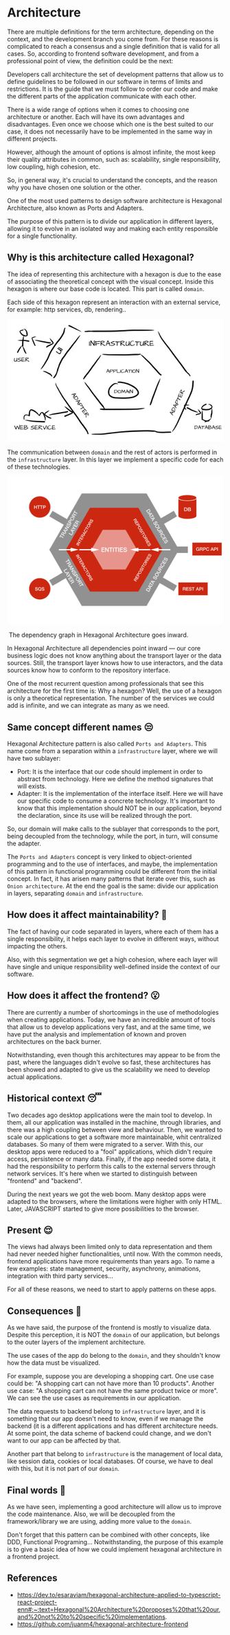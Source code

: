 # Architecture

There are multiple definitions for the term architecture, depending on the context, and the development branch you come from. For these reasons is complicated to reach a consensus and a single definition that is valid for all cases. So, according to frontend software development, and from a professional point of view, the definition could be the next:

Developers call architecture the set of development patterns that allow us to define guidelines to be followed in our software in terms of limits and restrictions. It is the guide that we must follow to order our code and make the different parts of the application communicate with each other.

There is a wide range of options when it comes to choosing one architecture or another. Each will have its own advantages and disadvantages. Even once we choose which one is the best suited to our case, it does not necessarily have to be implemented in the same way in different projects.

However, although the amount of options is almost infinite, the most keep their quality attributes in common, such as: scalability, single responsibility, low coupling, high cohesion, etc.

So, in general way, it's crucial to understand the concepts, and the reason why you have chosen one solution or the other.

One of the most used patterns to design software architecture is Hexagonal Architecture, also known as Ports and Adapters.

The purpose of this pattern is to divide our application in different layers, allowing it to evolve in an isolated way and making each entity responsible for a single functionality.



## Why is this architecture called Hexagonal? 

The idea of representing this architecture with a hexagon is due to the ease of associating the theoretical concept with the visual concept. Inside this hexagon is where our base code is located. This part is called ```domain```.

Each side of this hexagon represent an interaction with an external service, for example: http services, db, rendering..

<img src="images/hexagonal_architecture.png" alt="hexagonal_architecture" title="Hexagonal Architecture"   />

The communication between ```domain``` and the rest of actors is performed in the ```infrastructure``` layer. In this layer we implement a specific code for each of these technologies.



<img src="images/hex_inwards.png" alt="hexagonal_architecture" title="Hexagonal Architecture"   />

​											The dependency graph in Hexagonal Architecture goes inward.

In Hexagonal Architecture all dependencies point inward — our core business logic does not know anything about the transport layer or the data sources. Still, the transport layer knows how to use interactors, and the data sources know how to conform to the repository interface.

One of the most recurrent question among professionals that see this architecture for the first time is: Why a hexagon? Well, the use of a hexagon is only a theoretical representation. The number of the services we could add is infinite, and we can integrate as many as we need.

## Same concept different names 😒

Hexagonal Architecture pattern is also called ```Ports and Adapters```. This name come from a separation within a ```infrastructure``` layer, where we will have two sublayer:

- Port: It is the interface that our code should implement in order to abstract from technology. Here we define the method signatures that will exists.
- Adapter: It is the implementation of the interface itself. Here we will have our specific code to consume a concrete technology. It's important to know that this implementation should NOT be in our application, beyond the declaration, since its use will be realized through the port.

So, our domain will make calls to the sublayer that corresponds to the port, being decoupled from the technology, while the port, in turn, will consume the adapter.

The ```Ports and Adapters``` concept is very linked to object-oriented programming and to the use of interfaces, and maybe, the implementation of this pattern in functional programming could be different from the initial concept. In fact, it has arisen many patterns that iterate over this, such as ```Onion architecture```. At the end the goal is the same: divide our application in layers, separating ```domain``` and ```infrastructure```.

## How does it affect maintainability? 🧐

The fact of having our code separated in layers, where each of them has a single responsibility, it helps each layer to evolve in different ways, without impacting the others.

Also, with this segmentation we get a high cohesion, where each layer will have single and unique responsibility well-defined inside the context of our software.

## How does it affect the frontend? 😮

There are currently a number of shortcomings in the use of methodologies when creating applications. Today, we have an incredible amount of tools that allow us to develop applications very fast, and at the same time, we have put the analysis and implementation of known and proven architectures on the back burner.

Notwithstanding, even though this architectures may appear to be from the past, where the languages didn't evolve so fast, these architectures has been showed and adapted to give us the scalability we need to develop actual applications.



## Historical context 😴

Two decades ago desktop applications were the main tool to develop. In them, all our application was installed in the machine, through libraries, and there was a high coupling between view and behaviour. Then, we wanted to scale our applications to get a software more maintainable, whit centralized databases. So many of them were migrated to a server. With this, our desktop apps were reduced to a "fool" applications, which didn't require access, persistence or many data. Finally, if the app needed some data, it had the responsibility to perform this calls to the external servers through network services. It's here when we started to distinguish between "frontend" and "backend".

During the next years we got the web boom. Many desktop apps were adapted to the browsers, where the limitations were higher with only HTML. Later, JAVASCRIPT started to give more possibilities to the browser.

## Present 😌

The views had always been limited only to data representation and them had never needed higher functionalities, until now. With the common needs, frontend applications have more requirements than years ago. To name a few examples: state management, security, asynchrony, animations, integration with third party services...

For all of these reasons, we need to start to apply patterns on these apps.

## Consequences 🥳

As we have said, the purpose of the frontend is mostly to visualize data. Despite this perception, it is NOT the ```domain``` of our application, but belongs to the outer layers of the implement architecture.

The use cases of the app do belong to the ```domain```, and they shouldn't know how the data must be visualized.

For example, suppose you are developing a shopping cart. One use case could be: "A shopping cart can not have more than 10 products". Another use case: "A shopping cart can not have the same product twice or more". We can see the use cases as requirements in our application.

The data requests to backend belong to ```infrastructure``` layer, and it is something that our app doesn't need to know, even if we manage the backend (it is a different applications and has different architecture needs. At some point, the data scheme of backend could change, and we don't want to our app can be affected by that.

Another part that belong to ```infrastructure``` is the management of local data, like session data, cookies or local databases. Of course, we have to deal with this, but it is not part of our ```domain```.



## Final words 🤗

As we have seen, implementing a good architecture will allow us to improve the code maintenance. Also, we will be decoupled from the framework/library we are using, adding more value to the ```domain```.

Don't forget that this pattern can be combined with other concepts, like DDD, Functional Programing... Notwithstanding, the purpose of this example is to give a basic idea of how we could implement hexagonal architecture in a frontend project.

## References

* https://dev.to/esaraviam/hexagonal-architecture-applied-to-typescript-react-project-enn#:~:text=Hexagonal%20Architecture%20proposes%20that%20our,and%20not%20to%20specific%20implementations.
* https://github.com/juanm4/hexagonal-architecture-frontend


 

